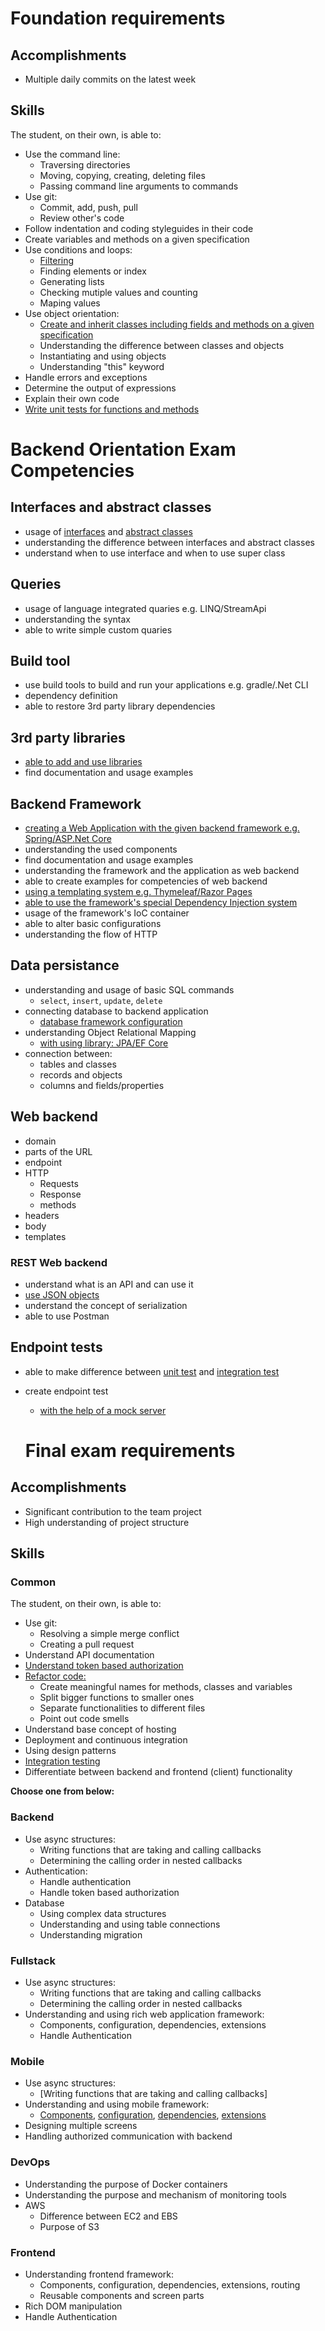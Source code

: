 # Foundation requirements

## Accomplishments

 -  Multiple daily commits on the latest week

## Skills

The student, on their own, is able to:

 -  Use the command line:
     -  Traversing directories
     -  Moving, copying, creating, deleting files
     -  Passing command line arguments to commands
 -  Use git:
     -  Commit, add, push, pull
     -  Review other's code
 -  Follow indentation and coding styleguides in their code
 -  Create variables and methods on a given specification
 -  Use conditions and loops:
     -  [Filtering](https://github.com/vajdalil/corsac-basic-exam/blob/master/mutual-elements/src/MutualElements.java)
     -  Finding elements or index
     -  Generating lists
     -  Checking mutiple values and counting
     -  Maping values
 -  Use object orientation:
     -  [Create and inherit classes including fields and methods on a given specification](https://github.com/greenfox-academy/Lilla/blob/master/week-06/zoo/src/main/java/animals/Bird.java)
     -  Understanding the difference between classes and objects
     -  Instantiating and using objects
     -  Understanding "this" keyword
 -  Handle errors and exceptions
 -  Determine the output of expressions
 -  Explain their own code
 -  [Write unit tests for functions and methods](https://github.com/vajdalil/corsac-basic-exam/blob/master/mutual-elements/Test/MutualElementsTest.java)
 
 # Backend Orientation Exam Competencies

## Interfaces and abstract classes

- usage of [interfaces](https://github.com/greenfox-academy/huli-kalendaryo-backend/tree/dev/src/main/java/com/greenfoxacademy/opal/kalendaryo/kalendaryo/service/authorization) and [abstract classes](https://github.com/greenfox-academy/Lilla/tree/master/week-06/instrument/src/main/java/music)
- understanding the difference between interfaces and abstract classes
- understand when to use interface and when to use super class

## Queries

- usage of language integrated quaries e.g. LINQ/StreamApi
- understanding the syntax
- able to write simple custom quaries

## Build tool

- use build tools to build and run your applications e.g. gradle/.Net CLI 
- dependency definition
- able to restore 3rd party library dependencies

## 3rd party libraries

- [able to add and use libraries](https://github.com/greenfox-academy/huli-kalendaryo-backend/blob/dev/build.gradle)
- find documentation and usage examples

## Backend Framework

- [creating a Web Application with the given backend framework e.g. Spring/ASP.Net Core](https://github.com/vajdalil/chat_app)
- understanding the used components
- find documentation and usage examples
- understanding the framework and the application as web backend
- able to create examples for competencies of web backend
- [using a templating system e.g. Thymeleaf/Razor Pages](https://github.com/vajdalil/chat_app/blob/master/src/main/resources/templates/index.html)
- [able to use the framework's special Dependency Injection system](https://github.com/vajdalil/chat_app/blob/master/src/main/java/com/greenfoxacademy/chat/controllers/WebController.java)
- usage of the framework's IoC container
- able to alter basic configurations
- understanding the flow of HTTP

## Data persistance

- understanding and usage of basic SQL commands
  - `select`, `insert`, `update`, `delete`
- connecting database to backend application
  - [database framework configuration](https://github.com/greenfox-academy/huli-kalendaryo-backend/blob/dev/build.gradle)
- understanding Object Relational Mapping
  - [with using library: JPA/EF Core](https://github.com/greenfox-academy/huli-kalendaryo-backend/blob/dev/build.gradle)
- connection between:
  - tables and classes
  - records and objects
  - columns and fields/properties

## Web backend

- domain
- parts of the URL
- endpoint
- HTTP
  - Requests
  - Response
  - methods
- headers
- body
- templates

### REST Web backend

- understand what is an API and can use it
- [use JSON objects](https://github.com/greenfox-academy/huli-kalendaryo-backend/blob/dev/src/main/java/com/greenfoxacademy/opal/kalendaryo/kalendaryo/controllers/AuthController.java)
- understand the concept of serialization
- able to use Postman

## Endpoint tests

- able to make difference between [unit test](https://github.com/greenfox-academy/nguyenannie/blob/master/week-07/day-03/Anagram_test/tests/AnagramTest.java) and [integration test](https://github.com/vajdalil/pallida-orientation-exam/blob/master/src/test/java/com/greenfoxacademy/exam/RestControllerTest.java)
- create endpoint test
  - [with the help of a mock server](https://github.com/greenfox-academy/huli-kalendaryo-backend/blob/dev/src/test/java/com/greenfoxacademy/opal/kalendaryo/kalendaryo/MergedCalControllerTest.java)
  
  # Final exam requirements

## Accomplishments

 -  Significant contribution to the team project
 -  High understanding of project structure

## Skills

### Common

The student, on their own, is able to:
 -  Use git:
     -  Resolving a simple merge conflict
     -  Creating a pull request
 -  Understand API documentation
 -  [Understand token based authorization](https://github.com/greenfox-academy/huli-kalendaryo-backend/blob/dev/src/main/java/com/greenfoxacademy/opal/kalendaryo/kalendaryo/service/authorization/AuthorizeKal.java)
 -  [Refactor code:](https://github.com/greenfox-academy/Lilla/tree/master/dojo/tennisClub)
     -  Create meaningful names for methods, classes and variables
     -  Split bigger functions to smaller ones
     -  Separate functionalities to different files
     -  Point out code smells
 -  Understand base concept of hosting
 -  Deployment and continuous integration
 -  Using design patterns
 -  [Integration testing](https://github.com/vajdalil/pallida-retake/blob/master/src/test/java/com/greenfoxacademy/retake/controllers/ClothRestControllerTest.java)
 -  Differentiate between backend and frontend (client) functionality


**Choose one from below:**

### Backend

 -  Use async structures:
     -  Writing functions that are taking and calling callbacks
     -  Determining the calling order in nested callbacks
 -  Authentication:
     -  Handle authentication
     -  Handle token based authorization
 -  Database
     - Using complex data structures
     - Understanding and using table connections
     - Understanding migration 

### Fullstack

 -  Use async structures:
     -  Writing functions that are taking and calling callbacks
     -  Determining the calling order in nested callbacks
 -  Understanding and using rich web application framework:
     -  Components, configuration, dependencies, extensions
     -  Handle Authentication

### Mobile

 -  Use async structures:
     -  [Writing functions that are taking and calling callbacks]
 -  Understanding and using mobile framework:
     -  [Components](), [configuration](), [dependencies](), [extensions]()
 -  Designing multiple screens
 -  Handling authorized communication with backend

### DevOps

 -  Understanding the purpose of Docker containers
 -  Understanding the purpose and mechanism of monitoring tools
 -  AWS
     -  Difference between EC2 and EBS
     -  Purpose of S3

### Frontend

 -  Understanding frontend framework:
     -  Components, configuration, dependencies, extensions, routing
     -  Reusable components and screen parts
 -  Rich DOM manipulation
 -  Handle Authentication
